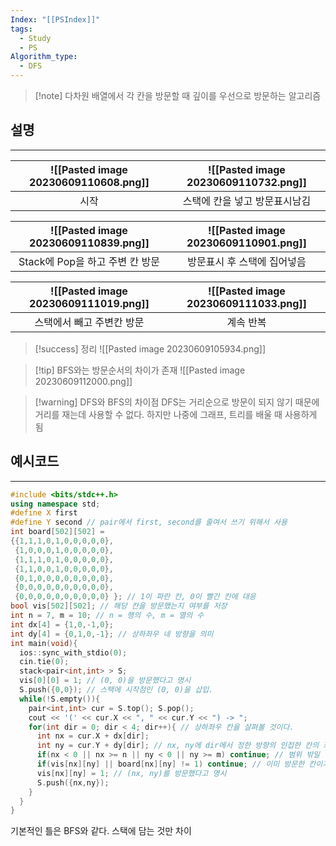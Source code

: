 ```yaml
---
Index: "[[PSIndex]]"
tags:
  - Study
  - PS
Algorithm_type:
  - DFS
---
```


> [!note] 다차원 배열에서 각 칸을 방문할 때 깊이를 우선으로 방문하는 알고리즘

## 설명
---

| ![[Pasted image 20230609110608.png]] | ![[Pasted image 20230609110732.png]]                              |
|:------------------------------------:|:-----------------------------:|
|                 시작                 | 스택에 칸을 넣고 방문표시남김 |

| ![[Pasted image 20230609110839.png]] | ![[Pasted image 20230609110901.png]]                |
|:------------------------------------:|:---------------:|
|   Stack에 Pop을 하고 주변 칸 방문    | 방문표시 후 스택에 집어넣음 |


| ![[Pasted image 20230609111019.png]] | ![[Pasted image 20230609111033.png]]          |
|:------------------------------------:|:---------:|
|      스택에서 빼고 주변칸 방문       | 계속 반복 |

> [!success] 정리
> ![[Pasted image 20230609105934.png]]

> [!tip] BFS와는 방문순서의 차이가 존재
> ![[Pasted image 20230609112000.png]]

> [!warning] DFS와 BFS의 차이점
> DFS는 거리순으로 방문이 되지 않기 때문에 거리를 재는데 사용할 수 없다.
> 하지만 나중에 그래프, 트리를 배울 때 사용하게 됨
   
   
## 예시코드
---
```cpp
#include <bits/stdc++.h>
using namespace std;
#define X first
#define Y second // pair에서 first, second를 줄여서 쓰기 위해서 사용
int board[502][502] =
{{1,1,1,0,1,0,0,0,0,0},
 {1,0,0,0,1,0,0,0,0,0},
 {1,1,1,0,1,0,0,0,0,0},
 {1,1,0,0,1,0,0,0,0,0},
 {0,1,0,0,0,0,0,0,0,0},
 {0,0,0,0,0,0,0,0,0,0},
 {0,0,0,0,0,0,0,0,0,0} }; // 1이 파란 칸, 0이 빨간 칸에 대응
bool vis[502][502]; // 해당 칸을 방문했는지 여부를 저장
int n = 7, m = 10; // n = 행의 수, m = 열의 수
int dx[4] = {1,0,-1,0};
int dy[4] = {0,1,0,-1}; // 상하좌우 네 방향을 의미
int main(void){
  ios::sync_with_stdio(0);
  cin.tie(0);
  stack<pair<int,int> > S;
  vis[0][0] = 1; // (0, 0)을 방문했다고 명시
  S.push({0,0}); // 스택에 시작점인 (0, 0)을 삽입.
  while(!S.empty()){
    pair<int,int> cur = S.top(); S.pop();
    cout << '(' << cur.X << ", " << cur.Y << ") -> ";
    for(int dir = 0; dir < 4; dir++){ // 상하좌우 칸을 살펴볼 것이다.
      int nx = cur.X + dx[dir];
      int ny = cur.Y + dy[dir]; // nx, ny에 dir에서 정한 방향의 인접한 칸의 좌표가 들어감
      if(nx < 0 || nx >= n || ny < 0 || ny >= m) continue; // 범위 밖일 경우 넘어감
      if(vis[nx][ny] || board[nx][ny] != 1) continue; // 이미 방문한 칸이거나 파란 칸이 아닐 경우
      vis[nx][ny] = 1; // (nx, ny)를 방문했다고 명시
      S.push({nx,ny});
    }
  }
}
```
기본적인 틀은 BFS와 같다. 스택에 담는 것만 차이
